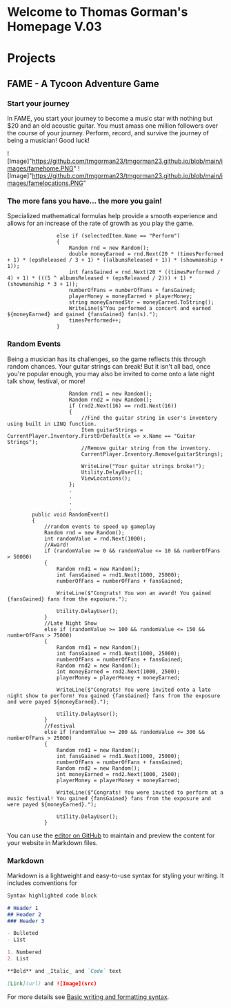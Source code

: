 # Welcome to Thomas Gorman's Homepage V.03

# Projects

## FAME - A Tycoon Adventure Game

### Start your journey

In FAME, you start your journey to become a music star with nothing but $20 and an old acoustic guitar. You must amass one million followers over the course of your journey. Perform, record, and survive the journey of being a musician! Good luck!

![Image]"https://github.com/tmgorman23/tmgorman23.github.io/blob/main/images/famehome.PNG"
![Image]"https://github.com/tmgorman23/tmgorman23.github.io/blob/main/images/famelocations.PNG"

### The more fans you have... the more you gain!

Specialized mathematical formulas help provide a smooth experience and allows for an increase of the rate of growth as you play the game.

```code example
                else if (selectedItem.Name == "Perform")
                {
                    Random rnd = new Random();
                    double moneyEarned = rnd.Next(20 * (timesPerformed + 1) * (epsReleased / 3 + 1) * ((albumsReleased + 1)) * (showmanship + 1));
                    int fansGained = rnd.Next(20 * ((timesPerformed / 4) + 1) * (((5 ^ albumsReleased + (epsReleased / 2))) + 1) * (showmanship * 3 + 1));
                    numberOfFans = numberOfFans + fansGained;
                    playerMoney = moneyEarned + playerMoney;
                    string moneyEarnedStr = moneyEarned.ToString();
                    WriteLine($"You performed a concert and earned ${moneyEarned} and gained {fansGained} fan(s).");
                    timesPerformed++;
                }
 ```

### Random Events

Being a musician has its challenges, so the game reflects this through random chances. Your guitar strings can break! But it isn't all bad, once you're popular enough, you may also be invited to come onto a late night talk show, festival, or more!

```code example 2
                    Random rnd1 = new Random();
                    Random rnd2 = new Random();
                    if (rnd2.Next(16) == rnd1.Next(16))
                    {
                        //Find the guitar string in user's inventory using built in LINQ function.
                        Item guitarStrings = CurrentPlayer.Inventory.FirstOrDefault(x => x.Name == "Guitar Strings");
                        //Remove guitar string from the inventory.
                        CurrentPlayer.Inventory.Remove(guitarStrings);

                        WriteLine("Your guitar strings broke!");
                        Utility.DelayUser();
                        ViewLocations();
                    };
                    .
                    .
                    .
                    .
        public void RandomEvent()
        {
            //random events to speed up gameplay
            Random rnd = new Random();
            int randomValue = rnd.Next(1000);
            //Award!
            if (randomValue >= 0 && randomValue <= 10 && numberOfFans > 50000)
            {
                Random rnd1 = new Random();
                int fansGained = rnd1.Next(1000, 25000);
                numberOfFans = numberOfFans + fansGained;

                WriteLine($"Congrats! You won an award! You gained {fansGained} fans from the exposure.");

                Utility.DelayUser();
            }
            //Late Night Show
            else if (randomValue >= 100 && randomValue <= 150 && numberOfFans > 75000)
            {
                Random rnd1 = new Random();
                int fansGained = rnd1.Next(1000, 25000);
                numberOfFans = numberOfFans + fansGained;
                Random rnd2 = new Random();
                int moneyEarned = rnd2.Next(1000, 2500);
                playerMoney = playerMoney + moneyEarned;

                WriteLine($"Congrats! You were invited onto a late night show to perform! You gained {fansGained} fans from the exposure and were payed ${moneyEarned}.");

                Utility.DelayUser();
            }
            //Festival
            else if (randomValue >= 200 && randomValue <= 300 && numberOfFans > 25000)
            {
                Random rnd1 = new Random();
                int fansGained = rnd1.Next(1000, 25000);
                numberOfFans = numberOfFans + fansGained;
                Random rnd2 = new Random();
                int moneyEarned = rnd2.Next(1000, 2500);
                playerMoney = playerMoney + moneyEarned;

                WriteLine($"Congrats! You were invited to perform at a music festival! You gained {fansGained} fans from the exposure and were payed ${moneyEarned}.");

                Utility.DelayUser();
            }
 ```
                    
You can use the [editor on GitHub](https://github.com/tmgorman23/tmgorman23.github.io/edit/main/README.md) to maintain and preview the content for your website in Markdown files.

### Markdown

Markdown is a lightweight and easy-to-use syntax for styling your writing. It includes conventions for

```markdown
Syntax highlighted code block

# Header 1
## Header 2
### Header 3

- Bulleted
- List

1. Numbered
2. List

**Bold** and _Italic_ and `Code` text

[Link](url) and ![Image](src)
```

For more details see [Basic writing and formatting syntax](https://docs.github.com/en/github/writing-on-github/getting-started-with-writing-and-formatting-on-github/basic-writing-and-formatting-syntax).

